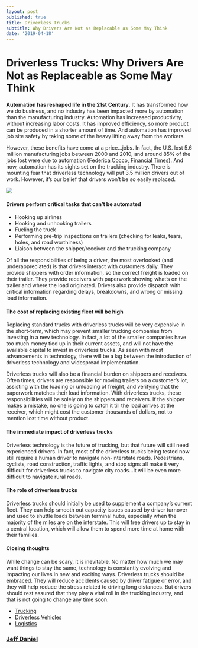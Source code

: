 ```yaml
---
layout: post
published: true
title: Driverless Trucks
subtitle: Why Drivers Are Not as Replacable as Some May Think
date: '2019-04-18'
---
```


# Driverless Trucks: Why Drivers Are Not as Replaceable as Some May Think

**Automation has reshaped life in the 21st Century.** It has transformed how we
do business, and no industry has been impacted more by automation than the
manufacturing industry. Automation has increased productivity, without
increasing labor costs. It has improved efficiency, so more product can be
produced in a shorter amount of time. And automation has improved job site
safety by taking some of the heavy lifting away from the workers.

However, these benefits have come at a price…jobs. In fact, the U.S. lost 5.6
million manufacturing jobs between 2000 and 2010, and around 85% of the jobs
lost were due to automation ([Federica Cocco, Financial
Times](https://www.ft.com/content/dec677c0-b7e6-11e6-ba85-95d1533d9a62)). And
now, automation has its sights set on the trucking industry. There is mounting
fear that driverless technology will put 3.5 million drivers out of work.
However, it’s our belief that drivers won’t be so easily replaced.

![](https://cdn-images-1.medium.com/max/1200/1*k2NC8FHgGwxDw7pw8fR1iw.jpeg)

#### Drivers perform critical tasks that can’t be automated

* Hooking up airlines
* Hooking and unhooking trailers
* Fueling the truck
* Performing pre-trip inspections on trailers (checking for leaks, tears, holes,
and road worthiness)
* Liaison between the shipper/receiver and the trucking company

Of all the responsibilities of being a driver, the most overlooked (and
underappreciated) is that drivers interact with customers daily. They provide
shippers with order information, so the correct freight is loaded on their
trailer. They provide receivers with paperwork showing what’s on the trailer and
where the load originated. Drivers also provide dispatch with critical
information regarding delays, breakdowns, and wrong or missing load information.

#### The cost of replacing existing fleet will be high

Replacing standard trucks with driverless trucks will be very expensive in the
short-term, which may prevent smaller trucking companies from investing in a new
technology. In fact, a lot of the smaller companies have too much money tied up
in their current assets, and will not have the available capital to invest in
driverless trucks. As seen with most advancements in technology, there will be a
lag between the introduction of driverless technology and widespread
implementation.

Driverless trucks will also be a financial burden on shippers and receivers.
Often times, drivers are responsible for moving trailers on a customer’s lot,
assisting with the loading or unloading of freight, and verifying that the
paperwork matches their load information. With driverless trucks, these
responsibilities will be solely on the shippers and receivers. If the shipper
makes a mistake, no one is going to catch it till the load arrives at the
receiver, which might cost the customer thousands of dollars, not to mention
lost time without product.

#### The immediate impact of driverless trucks

Driverless technology is the future of trucking, but that future will still need
experienced drivers. In fact, most of the driverless trucks being tested now
still require a human driver to navigate non-interstate roads. Pedestrians,
cyclists, road construction, traffic lights, and stop signs all make it very
difficult for driverless trucks to navigate city roads…it will be even more
difficult to navigate rural roads.

#### The role of driverless trucks

Driverless trucks should initially be used to supplement a company’s current
fleet. They can help smooth out capacity issues caused by driver turnover and
used to shuttle loads between terminal hubs, especially when the majority of the
miles are on the interstate. This will free drivers up to stay in a central
location, which will allow them to spend more time at home with their families.

#### Closing thoughts

While change can be scary, it is inevitable. No matter how much we may want
things to stay the same, technology is constantly evolving and impacting our
lives in new and exciting ways. Driverless trucks should be embraced. They will
reduce accidents caused by driver fatigue or error, and they will help reduce
the stress related to driving long distances. But drivers should rest assured
that they play a vital roll in the trucking industry, and that is not going to
change any time soon.

* [Trucking](https://medium.com/tag/trucking?source=post)
* [Driverless Vehicles](https://medium.com/tag/driverless-vehicles?source=post)
* [Logistics](https://medium.com/tag/logistics?source=post)

### [Jeff Daniel](https://medium.com/@jeff.daniel77)